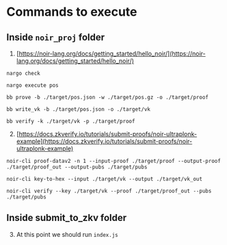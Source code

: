 # Commands to execute

## Inside `noir_proj` folder
1. [https://noir-lang.org/docs/getting_started/hello_noir/](https://noir-lang.org/docs/getting_started/hello_noir/)

`nargo check`

`nargo execute pos`

`bb prove -b ./target/pos.json -w ./target/pos.gz -o ./target/proof`

`bb write_vk -b ./target/pos.json -o ./target/vk`

`bb verify -k ./target/vk -p ./target/proof`



2. [https://docs.zkverify.io/tutorials/submit-proofs/noir-ultraplonk-example](https://docs.zkverify.io/tutorials/submit-proofs/noir-ultraplonk-example)


`noir-cli proof-datav2 -n 1 --input-proof ./target/proof --output-proof ./target/proof_out --output-pubs ./target/pubs`

`noir-cli key-to-hex --input ./target/vk --output ./target/vk_out`

`noir-cli verify --key ./target/vk --proof ./target/proof_out --pubs ./target/pubs`

## Inside submit_to_zkv folder

3. At this point we should run `index.js`